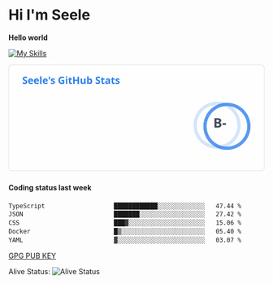 <h1>Hi I'm Seele</h1>

<b>Hello world</b>

[![My Skills](https://skillicons.dev/icons?i=js,html,css,py,vscode,arduino,cloudflare,docker,git,github,githubactions,heroku,linux,md,mysql,nodejs,nginx,postgres,sqlite,vercel,workers,arch,ubuntu,debian,bash)](https://skillicons.dev)

<img src='/assets/stats.svg' alt="Seele's github stats" >

<h4>Coding status last week </h4>

<!--START_SECTION:waka-->

```txt
TypeScript                   ████████████░░░░░░░░░░░░░   47.44 %
JSON                         ███████░░░░░░░░░░░░░░░░░░   27.42 %
CSS                          ███▓░░░░░░░░░░░░░░░░░░░░░   15.06 %
Docker                       █▒░░░░░░░░░░░░░░░░░░░░░░░   05.40 %
YAML                         ▓░░░░░░░░░░░░░░░░░░░░░░░░   03.07 %
```

<!--END_SECTION:waka-->

[GPG PUB KEY](https://keys.openpgp.org/vks/v1/by-fingerprint/3FCE91BF5B9666B55B67213C4C57B7824A5B6680)

Alive Status: ![Alive Status](https://hc.dvd.moe/b/2/8b44cecc-1f43-4449-9b4b-9c7fd754673c.svg)

